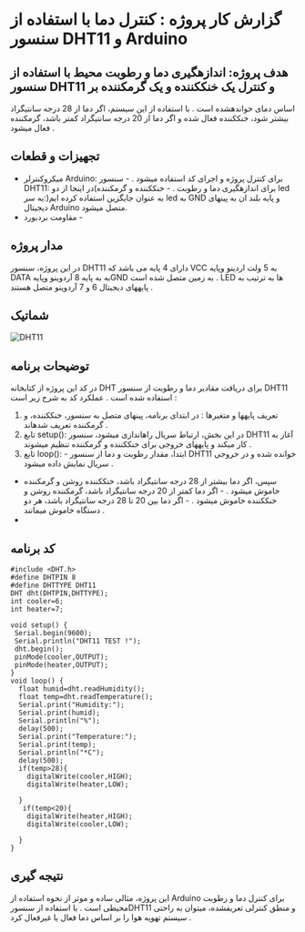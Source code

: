 # گزارش کار پروژه : کنترل دما با استفاده از سنسور DHT11 و Arduino

## هدف پروژه: اندازهگیری دما و رطوبت محیط با استفاده از سنسور DHT11 و کنترل یک خنککننده و یک گرمکننده بر
اساس دمای خواندهشده است . با استفاده از این سیستم، اگر دما از 28 درجه سانتیگراد بیشتر شود، خنککننده فعال شده و اگر
دما از 20 درجه سانتیگراد کمتر باشد، گرمکننده فعال میشود .

## تجهیزات و قطعات
- میکروکنترلر Arduino: برای کنترل پروژه و اجرای کد استفاده میشود . - سنسور DHT11: برای اندازهگیری دما و رطوبت . - خنککننده و گرمکننده)در اینجا از دو led به عنوان جایگزین استفاده کرده ایم(:یه سر led به GND و پایه بلند ان به
پینهای دیجیتال Arduino متصل میشود.
- مقاومت
بردبورد -

## مدار پروژه
در این پروژه، سنسور DHT11 دارای 4 پایه می باشد که VCC به 5 ولت اردینو وپایه DATA به به پایه 8 آردوینو وپایهGND به زمین متصل شده است . LED ها به ترتیب به پایههای دیجیتال 6 و 7 آردوینو متصل هستند .

## شماتیک
![DHT11](https://github.com/user-attachments/assets/b2083aeb-61a8-44b0-acf5-bf85f70d787c)



## توضیحات برنامه
در کد این پروژه از کتابخانه DHT برای دریافت مقادیر دما و رطوبت از سنسور DHT11 استفاده شده است . عملکرد کد به شرح زیر است :
1. تعریف پایهها و متغیرها : در ابتدای برنامه، پینهای متصل به سنسور، خنککننده، و گرمکننده تعریف شدهاند .
2. تابع setup(): در این بخش، ارتباط سریال راهاندازی میشود، سنسور DHT11 آغاز به کار میکند و پایههای خروجی
برای خنککننده و گرمکننده تنظیم میشوند .
3. تابع loop(): - ابتدا، مقدار رطوبت و دما از سنسور DHT11 خوانده شده و در خروجی سریال نمایش داده میشود .
- سپس، اگر دما بیشتر از 28 درجه سانتیگراد باشد، خنککننده روشن و گرمکننده خاموش میشود . - اگر دما کمتر از 20 درجه سانتیگراد باشد، گرمکننده روشن و خنککننده خاموش میشود . - اگر دما بین 20 تا 28 درجه سانتیگراد باشد، هر دو دستگاه خاموش میمانند .
- 
## کد برنامه
```
#include <DHT.h>
#define DHTPIN 8
#define DHTTYPE DHT11
DHT dht(DHTPIN,DHTTYPE);
int cooler=6;
int heater=7;

void setup() {
 Serial.begin(9600);
 Serial.println("DHT11 TEST !");
 dht.begin();
 pinMode(cooler,OUTPUT);
 pinMode(heater,OUTPUT);
}
void loop() {
  float humid=dht.readHumidity();
  float temp=dht.readTemperature();
  Serial.print("Humidity:");
  Serial.print(humid);
  Serial.println("%");
  delay(500);
  Serial.print("Temperature:");
  Serial.print(temp);
  Serial.println("*C");
  delay(500);
  if(temp>28){
    digitalWrite(cooler,HIGH);
    digitalWrite(heater,LOW);
    
  }
   if(temp<20){
    digitalWrite(heater,HIGH);
    digitalWrite(cooler,LOW);
    
  }
}

```
## نتیجه گیری
این پروژه، مثالی ساده و موثر از نحوه استفاده از Arduino برای کنترل دما و رطوبت محیطی است . با استفاده از سنسورDHT11 و منطق کنترلی تعریفشده، میتوان به راحتی سیستم تهویه هوا را بر اساس دما فعال یا غیرفعال کرد .
